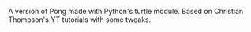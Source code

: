 A version of Pong made with Python's turtle module. Based on Christian Thompson's YT tutorials with some tweaks.